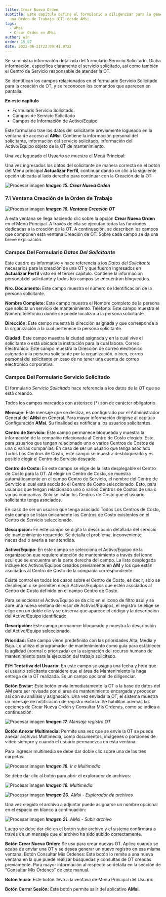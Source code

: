 ```yaml
---
title: Crear Nueva Orden
subtitle: Este capítulo define el formulario a diligenciar para la generación de
  una Orden de Trabajo (OT) desde AMsi.
tags:
  - AMsi
  - Crear Orden en AMsi
author: win
order: 15_07
date: 2022-06-21T22:09:41.972Z
---
```

Se suministra información detallada del formulario Servicio Solicitado. Dicha información, especifica claramente el servicio solicitado, así como también el Centro de Servicio responsable de atender la OT.

Se identifican los campos relacionados en el formulario Servicio Solicitado para la creación de OT, y se reconocen los comandos que aparecen en pantalla.

**En este capítulo**

- Formulario Servicio Solicitado.
- Campos de Servicio Solicitado
- Campos de Información de Activo/Equipo

Este formulario trae los datos del solicitante previamente logueado en la ventana de acceso al **AMsi**. Contiene la información personal del solicitante, información del servicio solicitado, información del Activo/Equipo objeto de la OT de mantenimiento.

Una vez logueado el Usuario se muestra el Menú Principal:

Una vez ingresados los datos del solicitante de manera correcta en el botón del Menú principal **Actualizar Perfil**, continuar dando un clic a la siguiente opción ubicada al lado derecho para continuar con la Creación de la OT:

![Procesar imagen](https://ayuda.winsoftware.com.co/assets/images/cap12/chp12_img20.png)
_**Imagen 15. Crear Nueva Orden**_

### 7.1	Ventana Creación de la Orden de Trabajo

![Procesar imagen](https://ayuda.winsoftware.com.co/assets/images/cap12/chp12_img21.png)
_**Imagen 16. Ventana Creación OT**_

A esta ventana se llega haciendo clic sobre la opción **Crear Nueva Orden** en el Menú Principal. A través de ella se ejecutan todas las funciones dedicadas a la creación de la OT. A continuación, se describen los campos que componen esta ventana Creación de OT. Sobre cada campo se da una breve explicación.

### Campos Del Formulario _Datos Del Solicitante_

Este cuadro es informativo y hace referencia a los _Datos del Solicitante_ necesarios para la creación de una OT y que fueron ingresados en **Actualizar Perfil** visto en el tercer capítulo. Contiene la información personal del solicitante y todos los campos se encuentran bloqueados.

**Nro. Documento:** Este campo muestra el número de Identificación de la persona solicitante.

**Nombre Completo:** Este campo muestra el Nombre completo de la persona que solicita un servicio de mantenimiento.
Teléfono: Este campo muestra el Número telefónico donde se puede localizar a la persona solicitante.

**Dirección:** Este campo muestra la dirección asignada y que corresponde a la organización a la cual pertenece la persona solicitante.

**Ciudad:** Este campo muestra la ciudad asignada y en la cual vive el solicitante o está ubicada la institución para la cual labora.
Correo Electrónico: Este campo muestra la Dirección de correo electrónico asignada a la persona solicitante por la organización, o bien, correo personal del solicitante en caso de no tener una cuenta de correo electrónico corporativa.

### Campos Del Formulario Servicio Solicitado

El formulario _Servicio Solicitado_  hace referencia a los datos de la OT que se está creando.

Todos los campos marcados con asterisco (*) son de carácter obligatorio.

**Mensaje:** Este mensaje que se desliza, es configurado por el Administrador General del **AMsi** en General. Para mayor información dirigirse al capítulo Configuración **AMsi**. Su finalidad es notificar a los usuarios solicitantes.

**Centro de Servicio:** Este campo permanece bloqueado y muestra la información de la compañía relacionada al Centro de Costo elegido. Esto, para usuarios que tengan relacionado uno o varios Centros de Costos de una o varias compañías.
En caso de ser un usuario que tenga asociado Todos Los Centros de Costo, este campo se muestra desbloqueado y es posible elegir el Centro de Servicio deseado.

**Centro de Costo:** En este campo se elige de la lista desplegable el Centro de Costo para la OT. Al elegir un Centro de Costo, se muestra automáticamente en el campo Centro de Servicio, el nombre del Centro de Servicio al cual está asociado el Centro de Costo seleccionado. Esto, para usuarios que tengan relacionado uno o varios Centros de Costos de una o varias compañías. Solo se listan los Centros de Costo que el usuario solicitante tenga  asociados.

En caso de ser un usuario que tenga asociado Todos Los Centros de Costo, este campo se listan únicamente los Centros de Costo existentes en el Centro de Servicio seleccionado.

**Descripción:** En este campo se digita la descripción detallada del servicio de mantenimiento requerido. Se detalla el problema, inconveniente, necesidad o avería a ser atendida.

**Activo/Equipo:** En este campo se selecciona el Activo/Equipo de la organización que requiere atención de mantenimiento a través del ícono azul <span class="mdi mdi-filter-variant icon white"></span> que se encuentra en la parte derecha del campo. La lista desplegada incluye los Activos/Equipos creados previamente en **AM** y los que están asociados al Centro de Costo de la compañía correspondiente.

Existe control en todos los casos sobre el Centro de Costo, es decir, solo se despliegan o se permiten elegir Activos/Equipos que estén asociados al Centro de Costo definido en el campo Centro de Costo.

Para seleccionar el Activo/Equipo se da clic en el icono de filtro azul <span class="mdi mdi-filter-variant icon white"></span> y se abre una nueva ventana del visor de Activos/Equipos, el registro se elige se elige con un doble clic y se observa que aparece el código y la descripción del Activo/Equipo identificado.

**Descripción:** Este campo permanece bloqueado y muestra la descripción del Activo/Equipo seleccionado.

**Prioridad:** Este campo viene predefinido con las prioridades Alta, Media y Baja. Lo utiliza el programador de mantenimiento como guía para establecer la agilidad (normal o priorizada) en la asignación del recurso humano de mantenimiento para la ejecución del trabajo solicitado.

**F/H Tentativa del Usuario:** En este campo se asigna una fecha y hora que el usuario solicitante considere que el área de Mantenimiento le haga entrega de la OT realizada. Es un campo opcional de diligenciar.

**Botón Enviar:** Este botón envía inmediatamente la OT a la base de datos del AM para ser revisada por el área de mantenimiento encargada y proceder así con su análisis y asignación.
Una vez enviada la OT, el sistema muestra un mensaje de notificación de registro exitoso. Se habilitan además las opciones de Crear Nueva Orden y Consultar Mis Órdenes, como se indica a continuación:

![Procesar imagen](https://ayuda.winsoftware.com.co/assets/images/cap12/chp12_img17.png)
_**Imagen 17.**  Mensaje registro OT_

**Botón Anexar Multimedia:** Permite una vez que se envíe la OT se puede anexar archivos Multimedia, como documentos, imágenes o porciones de video siempre y cuando el usuario permanezca en esta ventana.

Para ingresar multimedia se debe dar doble clic sobre una de las tres carpetas. 

![Procesar imagen](https://ayuda.winsoftware.com.co/assets/images/cap12/chp12_img18.png)
_**Imagen 18.** Ir a Multimedia_

Se debe dar clic al botón <span class="mdi mdi-cloud-upload icon white"></span> para abrir el explorador de archivos:

![Procesar imagen](https://ayuda.winsoftware.com.co/assets/images/cap12/chp12_img19.png)
_**Imagen 19.** Multimedia_


![Procesar imagen](https://ayuda.winsoftware.com.co/assets/images/cap12/chp12_img20.png)
_**Imagen 20.** AMsi - Explorador de archivos_

Una vez elegido el archivo a adjuntar puede asignarse un nombre opcional en el espacio en blanco a continuación:

![Procesar imagen](https://ayuda.winsoftware.com.co/assets/images/cap12/chp12_img21.png)
_**Imagen 21.** AMsi - Subir archivo_

Luego se debe dar clic en el botón <a class="btn white">subir archivo</a> y el sistema confirmará a través de un mensaje que el archivo ha sido subido correctamente.

**Botón Crear Nueva Orden:** Se usa para crear nuevas OT. Aplica cuando se acaba de enviar una OT y se desea generar un nuevo registro en esa misma ventana.
Botón Consultar Mis Órdenes: Este botón lo remite a una nueva ventana en la que puede realizar búsquedas y consultas de OT creadas previamente. Para mayor información al respecto se detalla en la sección de “Consultar Mis Órdenes” de este manual.

**Botón Inicio:** Este botón lleva a la ventana de Menú Principal del Usuario.

**Botón Cerrar Sesión:** Este botón permite salir del aplicativo **AMsi**.
